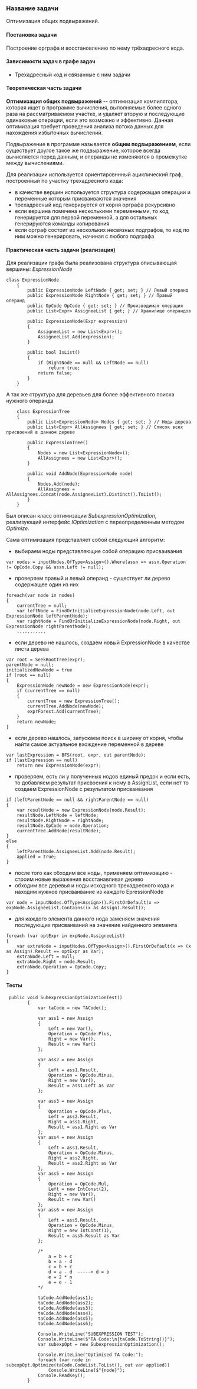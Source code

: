 ### Название задачи

Оптимизация общих подвыражений.

#### Постановка задачи

Построение орграфа и восстановлению по нему трёхадресного кода.

#### Зависимости задач в графе задач

* Трехадресный код и связанные с ним задачи

#### Теоретическая часть задачи

**Оптимизация общих подвыражений** -- оптимизация компилятора, которая ищет в программе вычисления, выполняемые более одного раза на рассматриваемом участке, и удаляет вторую и последующие одинаковые операции, если это возможно и эффективно. Данная оптимизация требует проведения анализа потока данных для нахождения избыточных вычислений.

Подвыражение в программе называется **общим подвыражением**, если существует другое такое же подвыражение, которое всегда вычисляется перед данным, и операнды не изменяются в промежутке между вычислениями.

Для реализации используется ориентировннный ациклический граф, построенный по участку трехадресного кода: 
- в качестве вершин используется структура содержащая операции и переменные которым присваиваются значения
- трехадресный код генерируется от корня орграфа рекурсивно
- если вершина помечена несколькими переменными, то код генерируется для первой переменной, а для остальных генерируются команды копирования
- если орграф состоит из нескольких несвязных подграфов, то код по ним можно генерировать, начиная с любого подграфа

#### Практическая часть задачи (реализация)

Для реализации графа была реализована структура описывающая вершины: *ExpressionNode*

```
class ExpressionNode
    {
        public ExpressionNode LeftNode { get; set; } // Левый операнд
        public ExpressionNode RightNode { get; set; } // Правый операнд
        public OpCode OpCode { get; set; } // Производимая операция
        public List<Expr> AssigneeList { get; } // Хранилище операндов
        
        public ExpressionNode(Expr expression)
        {
            AssigneeList = new List<Expr>();
            AssigneeList.Add(expression);
        }

        public bool IsList()
        {
            if (RightNode == null && LeftNode == null)
                return true;
            return false;
        }
    }
```
А так же структура для деревьев для более эффективного поиска нужного операнда
```
    class ExpressionTree
    {
        public List<ExpressionNode> Nodes { get; set; } // Ноды дерева
        public List<Expr> AllAssignees { get; set; } // Список всех присвоений в данном дереве

        public ExpressionTree()
        {
            Nodes = new List<ExpressionNode>();
            AllAssignees = new List<Expr>();
        }

        public void AddNode(ExpressionNode node)
        {
            Nodes.Add(node);
            AllAssignees = AllAssignees.Concat(node.AssigneeList).Distinct().ToList();
        }
    }
```
Был описан класс оптимизации *SubexpressionOptimization*, реализующий интерфейс *IOptimization* с переопределенным методом *Optimize*.

Сама оптимизация представляет собой следующий алгоритм:
- выбираем ноды представляющие собой операцию присваивания
```
var nodes = inputNodes.OfType<Assign>().Where(assn => assn.Operation != OpCode.Copy && assn.Left != null);
```
- проверяем правый и левый операнд - существует ли дерево содержащее один из них
```
foreach(var node in nodes)
{
    currentTree = null;
    var leftNode = FindOrInitializeExpressionNode(node.Left, out ExpressionNode leftParentNode);
    var rightNode = FindOrInitializeExpressionNode(node.Right, out ExpressionNode rightParentNode);
    ...........
```
- если дерево не нашлось, создаем новый ExpressionNode в качестве листа дерева
```
var root = SeekRootTree(expr);
parentNode = null;
initializedNewNode = true
if (root == null)
{
    ExpressionNode newNode = new ExpressionNode(expr);
    if (currentTree == null)
    {
        currentTree = new ExpressionTree();
        currentTree.AddNode(newNode);
        exprForest.Add(currentTree);
    }
    return newNode;
}
```
- если дерево нашлось, запускаем поиск в ширину от корня, чтобы найти самое актуальное вхождение переменной в дереве
```
var lastExpression = BFS(root, expr, out parentNode);
if (lastExpression == null)
    return new ExpressionNode(expr);
```
- проверяем, есть ли у полученных нодов единый предок и если есть, то добавляем результат присвоения к нему в AssignList, если нет то создаем ExpressionNode с результатом присваивания
```
if (leftParentNode == null && rightParentNode == null)
{
    var resultNode = new ExpressionNode(node.Result);
    resultNode.LeftNode = leftNode;
    resultNode.RightNode = rightNode;
    resultNode.OpCode = node.Operation;
    currentTree.AddNode(resultNode);
}
else
{
    leftParentNode.AssigneeList.Add(node.Result);
    applied = true;
}
```
- после того как обходим все ноды, применяем оптимизацию - строим новые выражения восстанавливая дерево
- обходим все деревья и ноды исходного трехадресного кода и находим нужное присваивание из каждого EpressionNode
```
var node = inputNodes.OfType<Assign>().FirstOrDefault(x => expNode.AssigneeList.Contains((x as Assign).Result));
```
- для каждого элемента данного нода заменяем значения последующих присваиваний на значение найденного элемента
```
foreach (var optExpr in expNode.AssigneeList)
{
    var extraNode = inputNodes.OfType<Assign>().FirstOrDefault(x => (x as Assign).Result == optExpr as Var);
    extraNode.Left = null;
    extraNode.Right = node.Result;
    extraNode.Operation = OpCode.Copy;                           
}
```
#### Тесты
```
 public void SubexpressionOptimizationTest()
        {
            var taCode = new TACode();

            var ass1 = new Assign
            {
                Left = new Var(),
                Operation = OpCode.Plus,
                Right = new Var(),
                Result = new Var()
            };

            var ass2 = new Assign
            {
                Left = ass1.Result,
                Operation = OpCode.Minus,
                Right = new Var(),
                Result = ass1.Left as Var
            };

            var ass3 = new Assign
            {
                Operation = OpCode.Plus,
                Left = ass2.Result,
                Right = ass1.Right,
                Result = ass1.Right as Var
            };
            var ass4 = new Assign
            {
                Left = ass1.Result,
                Operation = OpCode.Minus,
                Right = ass2.Right,
                Result = ass2.Right as Var
            };
            var ass5 = new Assign
            {
                Operation = OpCode.Mul,
                Left = new IntConst(2),
                Right = new Var(),
                Result = new Var()
            };
            var ass6 = new Assign
            {
                Left = ass5.Result,
                Operation = OpCode.Minus,
                Right = new IntConst(1),
                Result = ass5.Result as Var
            };

            /*
                a = b + c
                b = a - d
                c = b + c
                d = a - d  -----> d = b
                e = 2 * n
                e = e - 1
            */

            taCode.AddNode(ass1);
            taCode.AddNode(ass2);
            taCode.AddNode(ass3);
            taCode.AddNode(ass4);
            taCode.AddNode(ass5);
            taCode.AddNode(ass6);

            Console.WriteLine("SUBEXPRESSION TEST");
            Console.WriteLine($"TA Code:\n{taCode.ToString()}");
            var subexpOpt = new SubexpressionOptimization();

            Console.WriteLine("Optimised TA Code:");
            foreach (var node in subexpOpt.Optimize(taCode.CodeList.ToList(), out var applied))
                Console.WriteLine($"{node}");
            Console.ReadKey();
        }
```